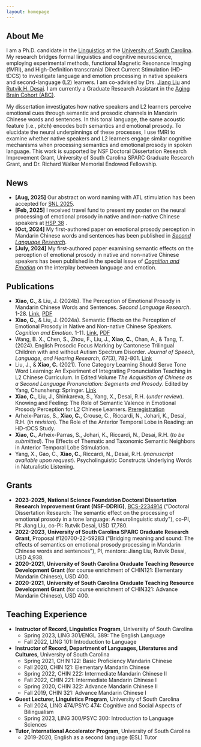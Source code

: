 ```yaml
---
layout: homepage
---
```


## About Me

I am a Ph.D. candidate in the [Linguistics](https://sc.edu/study/colleges_schools/artsandsciences/linguistics/index.php) at the [University of South Carolina](https://sc.edu). My research bridges formal linguistics and cognitive neuroscience, employing experimental methods, functional Magnetic Resonance Imaging (fMRI), and High-Definition transcranial Direct Current Stimulation (HD-tDCS) to investigate language and emotion processing in native speakers and second-language (L2) learners. I am co-advised by Drs. [Jiang Liu](https://sc.edu/study/colleges_schools/artsandsciences/dllc/our_people/liu_jiang.php) and [Rutvik H. Desai](https://sc.edu/study/colleges_schools/artsandsciences/psychology/our_people/directory/desai_rutvik.php). I am currently a Graduate Research Assistant in the [Aging Brain Cohort (ABC)](https://abc.sc.edu).

My dissertation investigates how native speakers and L2 learners perceive emotional cues through semantic and prosodic channels in Mandarin Chinese words and sentences. In this tonal language, the same acoustic feature (i.e., pitch) encodes both semantics and emotional prosody. To elucidate the neural underpinnings of these processes, I use fMRI to examine whether native speakers and L2 learners engage similar cognitive mechanisms when processing semantics and emotional prosody in spoken language. This work is supported by NSF Doctoral Dissertation Research Improvement Grant, University of South Carolina SPARC Graduate Research Grant, and Dr. Richard Walker Memorial Endowed Fellowship.

## News

- **[Aug, 2025]** Our abstract on word naming with ATL stimulation has been accepted for [SNL 2025](https://2025.neurolang.org).
- **[Feb, 2025]** I received travel fund to present my poster on the neural processing of emotional prosody in native and non-native Chinese speakers at [HSP 38](https://hsp2025.github.io) .
- **[Oct, 2024]** My first-authored paper on emotional prosody perception in Mandarin Chinese words and sentences has been published in [*Second Language Research*](https://doi.org/10.1177/02676583241286748).
- **[July, 2024]** My first-authored paper examining semantic effects on the perception of emotional prosody in native and non-native Chinese speakers has been published in the special issue of [*Cognition and Emotion*](https://doi.org/10.1080/02699931.2024.2371088) on the interplay between language and emotion.


## Publications

- **Xiao, C.**, & Liu, J. (2024b). The Perception of Emotional Prosody in Mandarin Chinese Words and Sentences. *Second Language Research*. 1-28. [Link](https://doi.org/10.1177/02676583241286748), [PDF](./assets/ep_VOR.pdf)
- **Xiao, C.**, & Liu, J. (2024a). Semantic Effects on the Perception of Emotional Prosody in Native and Non-native Chinese Speakers. *Cognition and Emotion*. 1-11. [Link](https://doi.org/10.1080/02699931.2024.2371088), [PDF](./assets/mep_AM_final.pdf)
- Wang, B. X., Chen, S., Zhou, F., Liu, J., **Xiao, C.**, Chan, A., & Tang, T. (2024). English Prosodic Focus Marking by Cantonese Trilingual Children with and without Autism Spectrum Disorder. *Journal of Speech, Language, and Hearing Research, 67*(3), 782-801. [Link](https://doi.org/10.1044/2023_JSLHR-23-00508)
- Liu, J., & **Xiao, C.** (2021). Tone Category Learning Should Serve Tone Word Learning: An Experiment of Integrating Pronunciation Teaching in L2 Chinese Curriculum. In Edited Volume *The Acquisition of Chinese as a Second Language Pronunciation: Segments and Prosody*. Edited by Yang, Chunsheng: Springer. [Link](https://doi.org/10.1007/978-981-15-3809-4_6)
- **Xiao, C.**, Liu, J., Shinkareva, S., Yang, X., Desai, R.H. (*under review*). Knowing and Feeling: The Role of Semantic Valence in Emotional Prosody Perception for L2 Chinese Learners. [Preregistration](https://doi.org/10.17605/OSF.IO/7JTWX)
- Arheix-Parras, S., **Xiao, C.**, Crouse, C., Riccardi, N., Johari, K., Desai, R.H. (*in revision*). The Role of the Anterior Temporal Lobe in Reading: an HD-tDCS Study. 
- **Xiao, C.**, Arheix-Parras, S., Johari, K., Riccardi, N., Desai, R.H. (*to be submitted*). The Effects of Thematic and Taxonomic Semantic Neighbors in Anterior Temporal Lobe Stimulation.
- Yang, X., Gao, C., **Xiao, C.**, Riccardi, N., Desai, R.H. (*manuscript available upon request*). Psycholinguistic Constructs Underlying Words in Naturalistic Listening. 


## Grants

- **2023-2025**, **National Science Foundation Doctoral Dissertation Research Improvement Grant (NSF-DDRIG)**, [BCS-2234914](https://www.nsf.gov/awardsearch/showAward?AWD_ID=2234914&HistoricalAwards=false) ("Doctoral Dissertation Research: The semantic effect on the processing of emotional prosody in a tone language: A neurolinguistic study"), co-PI,  PI: Jiang Liu, co-PI: Rutvik Desai, USD 17,780.
- **2022-2023**, **University of South Carolina SPARC Graduate Research Grant**, Proposal #120700-22-59283 ("Bridging meaning and sound: The effects of semantics on emotional prosody processing in Mandarin Chinese words and sentences"), PI, mentors: Jiang Liu, Rutvik Desai, USD 4,938.
- **2020-2021**, **University of South Carolina Graduate Teaching Resource Development Grant** (for course enrichment of CHIN121: Elementary Mandarin Chinese), USD 400.
- **2020-2021**, **University of South Carolina Graduate Teaching Resource Development Grant** (for course enrichment of CHIN321: Advance Mandarin Chinese), USD 400.

  
## Teaching Experience

- **Instructor of Record, Linguistics Program**, University of South Carolina
  - Spring 2023, LING 301/ENGL 389: The English Language
  - Fall 2022, LING 101: Introduction to Language 
- **Instructor of Record, Department of Languages, Literatures and Cultures**, University of South Carolina
  - Spring 2021, CHIN 122: Basic Proficiency Mandarin Chinese
  - Fall 2020, CHIN 121: Elementary Mandarin Chinese
  - Spring 2022, CHIN 222: Intermediate Mandarin Chinese II
  - Fall 2022, CHIN 221: Intermediate Mandarin Chinese I
  - Spring 2020, CHIN 322: Advance Mandarin Chinese II
  - Fall 2019, CHIN 321: Advance Mandarin Chinese I
- **Guest Lecturer, Linguistics Program**, University of South Carolina
  - Fall 2024, LING 474/PSYC 474: Cognitive and Social Aspects of Bilingualism
  - Spring 2023, LING 300/PSYC 300: Introduction to Language Sciences
- **Tutor, International Accelerator Program**, University of South Carolina
  - 2019-2020, English as a second language (ESL) Tutor

